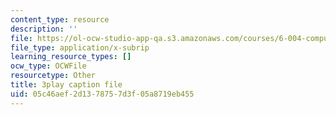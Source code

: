 ```yaml
---
content_type: resource
description: ''
file: https://ol-ocw-studio-app-qa.s3.amazonaws.com/courses/6-004-computation-structures-spring-2017/05c46aef2d1378757d3f05a8719eb455_7XEUB_dTaK0.srt
file_type: application/x-subrip
learning_resource_types: []
ocw_type: OCWFile
resourcetype: Other
title: 3play caption file
uid: 05c46aef-2d13-7875-7d3f-05a8719eb455
---
```

